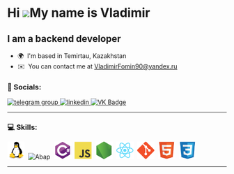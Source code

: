 Hi ![](https://user-images.githubusercontent.com/18350557/176309783-0785949b-9127-417c-8b55-ab5a4333674e.gif)My name is Vladimir
================================================================================================================================

I am a backend developer
---------------------------------------------

* 🌍  I'm based in Temirtau, Kazakhstan
* ✉️  You can contact me at [VladimirFomin90@yandex.ru](mailto:VladimirFomin90@yandex.ru)


### 🤝 Socials:

  <div id="badges">
    <a href="https://t.me/fomin90" target="_blank">
      <img src="https://cdn-icons-png.flaticon.com/512/2111/2111646.png" width="40" height="40" alt="telegram group" />
    </a>
    <a href="https://www.linkedin.com/in/vladimir-fomin/" target="_blank">
      <img src="https://cdn-icons-png.flaticon.com/512/2504/2504799.png" width="40" height="40" alt="linkedin" />
    </a>
    <a href="https://vk.com/f1ll_zzz](https://vk.com/fominvladimir90" target="_blank">
      <img src="https://cdn-icons-png.flaticon.com/512/145/145813.png" width="40" height="40" alt="VK Badge"/>
    </a>
  </div>


---


### 💻 Skills:

<div>
  <img src="https://github.com/devicons/devicon/blob/master/icons/linux/linux-original.svg" title="Linux" alt="linux" width="40" height="40"/>&nbsp
  <img src="https://github.com/MislavJaksic/SAP-ABAP-Development/blob/master/images/SAP.svg" title="Abap" alt="Abap" width="40" height="40"/>&nbsp
  <img src="https://github.com/devicons/devicon/blob/master/icons/csharp/csharp-original.svg" title="Csharp" alt="Csharp" width="40" height="40"/>&nbsp
  <img src="https://github.com/devicons/devicon/blob/master/icons/javascript/javascript-original.svg" title="Javascript" alt="javascript" width="40" height="40"/>&nbsp
  <img src="https://github.com/devicons/devicon/blob/master/icons/nodejs/nodejs-original.svg" title="NodeJs" alt="nodejs" width="40" height="40"/>&nbsp
  <img src="https://github.com/devicons/devicon/blob/master/icons/react/react-original.svg" title="ReactJs" alt="reactjs" width="40" height="40"/>&nbsp
  <img src="https://github.com/devicons/devicon/blob/master/icons/git/git-original.svg" title="Git" alt="git" width="40" height="40"/>&nbsp
  <img src="https://github.com/devicons/devicon/blob/master/icons/html5/html5-original.svg" title="HTML5" alt="html5" width="40" height="40"/>&nbsp
  <img src="https://github.com/devicons/devicon/blob/master/icons/css3/css3-original.svg" title="CSS3" alt="css" width="40" height="40"/>&nbsp
</div>


---

